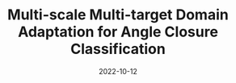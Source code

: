 ---
title: "Multi-scale Multi-target Domain Adaptation for Angle Closure Classification"
collection: conferences
permalink: /publication/Multi-scale
date: 2022-10-12
year: "2022"
venue: "PRCV"
city: 
state: ""
thumbnail: "Multi-scale.png"
teaser :
authors: "Zhen Qiu, Yifan Zhang, Fei Li, Xiulan Zhang, Yanwu Xu, and Mingkui Tan"
bibtex: Multi-scale.txt
uri: Multi-scale.pdf
arxiv: https://arxiv.org/abs/2208.12157
project: 
source: 
poster: 
data:
---